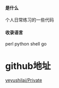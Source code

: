 #### 是什么
个人日常练习的一些代码


#### 收录语言
perl
python
shell
go


# github地址
[yeyushilai/Private](https://github.com/yeyushilai/Private "yeyushilai/Private")
